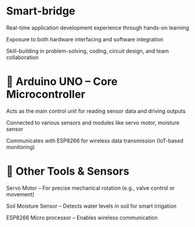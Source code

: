 # Smart-bridge
Real-time application development experience through hands-on learning

Exposure to both hardware interfacing and software integration

Skill-building in problem-solving, coding, circuit design, and team collaboration

# 🔌 Arduino UNO – Core Microcontroller
Acts as the main control unit for reading sensor data and driving outputs

Connected to various sensors and modules like servo motor, moisture sensor

Communicates with ESP8266 for wireless data transmission (IoT-based monitoring)
# 🧰 Other Tools & Sensors
Servo Motor – For precise mechanical rotation (e.g., valve control or movement)

Soil Moisture Sensor – Detects water levels in soil for smart irrigation

ESP8266 Micro processor – Enables wireless communication 
